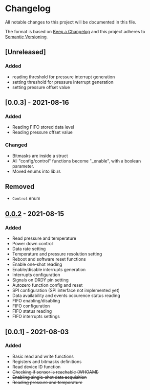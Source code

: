# Changelog

All notable changes to this project will be documented in this file.

The format is based on [Keep a Changelog](http://keepachangelog.com/en/1.0.0/)
and this project adheres to [Semantic Versioning](http://semver.org/spec/v2.0.0.html).

## [Unreleased]

### Added
- reading threshold for pressure interrupt generation
- setting threshold for pressure interrupt generation
- setting pressure offset value

## [0.0.3] - 2021-08-16

### Added
- Reading FIFO stored data level
- Reading pressure offset value

### Changed
- Bitmasks are inside a struct
- All "config/control" functions become "_enable", with a boolean parameter. 
- Moved enums into lib.rs 

## Removed
- `Control` enum


## [0.0.2] - 2021-08-15

### Added
- Read pressure and temperature
- Power down control
- Data rate setting
- Temperature and pressure resolution setting
- Reboot and software reset functions
- Enable one-shot reading
- Enable/disable interrupts generation
- Interrupts configuration
- Signals on DRDY pin setting
- Autozero function config and reset
- SPI configuration (SPI interface not implemented yet)
- Data availability and events occurence status reading
- FIFO enabling/disabling
- FIFO configuration
- FIFO status reading
- FIFO interrupts settings


[0.0.2]: https://github.com/nebelgrau77/lps25hb-rs/releases/tag/v.0.0.2

## [0.0.1] - 2021-08-03

### Added
- Basic read and write functions
- Registers and bitmasks definitions
- Read device ID function
- ~~Checking if sensor is reachable (WHOAMI)~~
- ~~Enabling single-shot data acquisition~~
- ~~Reading pressure and temperature~~

